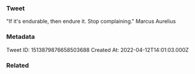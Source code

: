 ### Tweet
"If it's endurable, then endure it. Stop complaining." Marcus Aurelius

### Metadata
Tweet ID: 1513879876658503688
Created At: 2022-04-12T14:01:03.000Z

### Related

